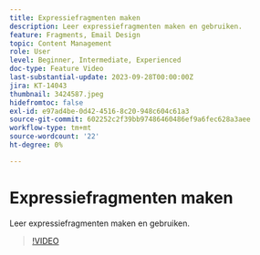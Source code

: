 ```yaml
---
title: Expressiefragmenten maken
description: Leer expressiefragmenten maken en gebruiken.
feature: Fragments, Email Design
topic: Content Management
role: User
level: Beginner, Intermediate, Experienced
doc-type: Feature Video
last-substantial-update: 2023-09-28T00:00:00Z
jira: KT-14043
thumbnail: 3424587.jpeg
hidefromtoc: false
exl-id: e97ad4be-0d42-4516-8c20-948c604c61a3
source-git-commit: 602252c2f39bb97486460486ef9a6fec628a3aee
workflow-type: tm+mt
source-wordcount: '22'
ht-degree: 0%

---
```


# Expressiefragmenten maken

Leer expressiefragmenten maken en gebruiken.

>[!VIDEO](https://video.tv.adobe.com/v/3438923/?learn=on&captions=dut)
